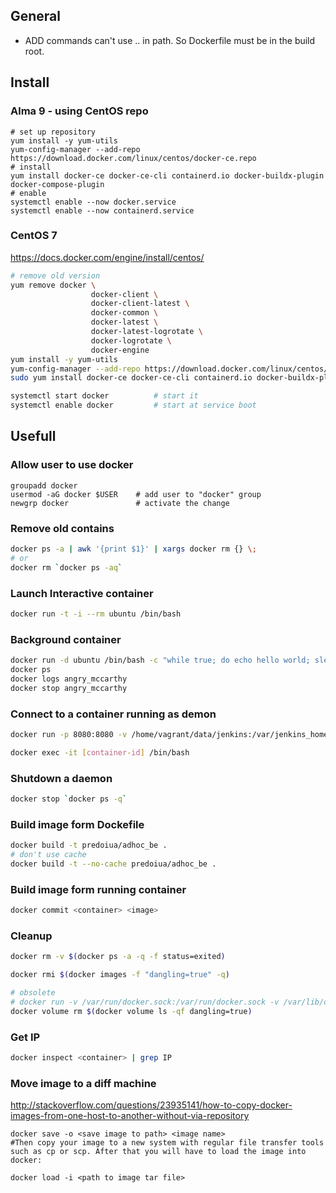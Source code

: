## General

- ADD commands can't use .. in path. So Dockerfile must be in the build root.

## Install

### Alma 9 - using CentOS repo
~~~
# set up repository
yum install -y yum-utils
yum-config-manager --add-repo https://download.docker.com/linux/centos/docker-ce.repo
# install
yum install docker-ce docker-ce-cli containerd.io docker-buildx-plugin docker-compose-plugin
# enable
systemctl enable --now docker.service
systemctl enable --now containerd.service
~~~

### CentOS 7
https://docs.docker.com/engine/install/centos/

~~~ bash
# remove old version
yum remove docker \
                  docker-client \
                  docker-client-latest \
                  docker-common \
                  docker-latest \
                  docker-latest-logrotate \
                  docker-logrotate \
                  docker-engine
yum install -y yum-utils
yum-config-manager --add-repo https://download.docker.com/linux/centos/docker-ce.repo
sudo yum install docker-ce docker-ce-cli containerd.io docker-buildx-plugin docker-compose-plugin

systemctl start docker          # start it
systemctl enable docker         # start at service boot
~~~

## Usefull

### Allow user to use docker
~~~
groupadd docker
usermod -aG docker $USER    # add user to "docker" group
newgrp docker               # activate the change
~~~

### Remove old contains

~~~ bash
docker ps -a | awk '{print $1}' | xargs docker rm {} \;
# or
docker rm `docker ps -aq`
~~~

### Launch Interactive container

~~~ bash
docker run -t -i --rm ubuntu /bin/bash
~~~

### Background container

~~~ bash
docker run -d ubuntu /bin/bash -c "while true; do echo hello world; sleep 1; done"       # launch a container and run some task
docker ps                                                                                # get container id
docker logs angry_mccarthy                                                          # view output
docker stop angry_mccarthy                                                          # stop it
~~~

### Connect to a container running as demon

~~~ bash
docker run -p 8080:8080 -v /home/vagrant/data/jenkins:/var/jenkins_home jenkins 

docker exec -it [container-id] /bin/bash
~~~

### Shutdown a daemon 

~~~ bash
docker stop `docker ps -q`
~~~

### Build image form Dockefile

~~~ bash
docker build -t predoiua/adhoc_be .
# don't use cache
docker build -t --no-cache predoiua/adhoc_be .
~~~

### Build image form running container

~~~ bash
docker commit <container> <image>
~~~~

### Cleanup

~~~ bash
docker rm -v $(docker ps -a -q -f status=exited)

docker rmi $(docker images -f "dangling=true" -q)

# obsolete
# docker run -v /var/run/docker.sock:/var/run/docker.sock -v /var/lib/docker:/var/lib/docker --rm martin/docker-cleanup-volumes
docker volume rm $(docker volume ls -qf dangling=true)
~~~

### Get IP

~~~bash
docker inspect <container> | grep IP
~~~

### Move image to a diff machine

http://stackoverflow.com/questions/23935141/how-to-copy-docker-images-from-one-host-to-another-without-via-repository

~~~
docker save -o <save image to path> <image name>
#Then copy your image to a new system with regular file transfer tools such as cp or scp. After that you will have to load the image into docker:

docker load -i <path to image tar file>
~~~


